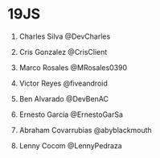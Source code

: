 # 19JS

1. Charles Silva @DevCharles

2. Cris Gonzalez @CrisClient
3. Marco Rosales @MRosales0390
4. Victor Reyes @fiveandroid



5. Ben Alvarado @DevBenAC
6. Ernesto García @ErnestoGarSa
7. Abraham Covarrubias @abyblackmouth
8. Lenny Cocom @LennyPedraza
